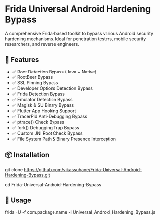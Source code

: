 # Frida Universal Android Hardening Bypass

A comprehensive Frida-based toolkit to bypass various Android security hardening mechanisms. Ideal for penetration testers, mobile security researchers, and reverse engineers.

## 🚀 Features

- ✅ Root Detection Bypass (Java + Native)
- ✅ RootBeer Bypass
- ✅ SSL Pinning Bypass
- ✅ Developer Options Detection Bypass
- ✅ Frida Detection Bypass
- ✅ Emulator Detection Bypass
- ✅ Magisk & SU Binary Bypass
- ✅ Flutter App Hooking Support
- ✅ TracerPid Anti-Debugging Bypass
- ✅ ptrace() Check Bypass
- ✅ fork() Debugging Trap Bypass
- ✅ Custom JNI Root Check Bypass
- ✅ File System Path & Binary Presence Interception


## 📦 Installation

git clone https://github.com/vikassuhane/Frida-Universal-Android-Hardening-Bypass.git

cd Frida-Universal-Android-Hardening-Bypass


## 🧠 Usage

frida -U -f com.package.name -l Universal_Android_Hardening_Bypass.js


